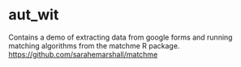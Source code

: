 # aut_wit

Contains a demo of extracting data from google forms and running matching algorithms from the matchme R package. https://github.com/sarahemarshall/matchme

